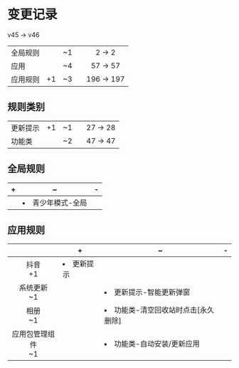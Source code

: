 # 变更记录

v45 -> v46

||||||
|-|:-:|:-:|:-:|:-:|
|全局规则||~1||2 -> 2|
|应用||~4||57 -> 57|
|应用规则|+1|~3||196 -> 197|

## 规则类别

||||||
|-|:-:|:-:|:-:|:-:|
|更新提示|+1|~1||27 -> 28|
|功能类||~2||47 -> 47|

## 全局规则

|+|~|-|
|-|-|-|
||<li>青少年模式-全局||

## 应用规则

||+|~|-|
|:-:|-|-|-|
|抖音<br>+1|<li>更新提示|||
|系统更新<br>~1||<li>更新提示-智能更新弹窗||
|相册<br>~1||<li>功能类-清空回收站时点击[永久删除]||
|应用包管理组件<br>~1||<li>功能类-自动安装/更新应用||
